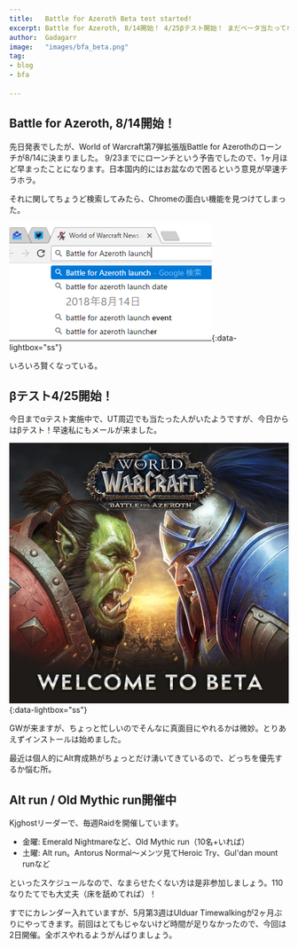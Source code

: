 ```yaml
---
title:   Battle for Azeroth Beta test started!
excerpt: Battle for Azeroth, 8/14開始！ 4/25βテスト開始！ まだベータ当たってないやつおる？？
author:  Gadagarr
image:   "images/bfa_beta.png"
tag:
- blog
- bfa

---
```


## Battle for Azeroth, 8/14開始！

先日発表でしたが、World of Warcraft第7弾拡張版Battle for Azerothのローンチが8/14に決まりました。
9/23までにローンチという予告でしたので、1ヶ月ほど早まったことになります。日本国内的にはお盆なので困るという意見が早速チラホラ。

それに関してちょうど検索してみたら、Chromeの面白い機能を見つけてしまった。

[![omnibox](/images/omnibox.png)](/images/omnibox.jpg){:data-lightbox="ss"}

いろいろ賢くなっている。

## βテスト4/25開始！

今日までαテスト実施中で、UT周辺でも当たった人がいたようですが、今日からはβテスト！早速私にもメールが来ました。

[![bfa_beta](/images/bfa_beta.png)](/images/bfa_beta.jpg){:data-lightbox="ss"}

GWが来ますが、ちょっと忙しいのでそんなに真面目にやれるかは微妙。とりあえずインストールは始めました。

最近は個人的にAlt育成熱がちょっとだけ湧いてきているので、どっちを優先するか悩む所。

## Alt run / Old Mythic run開催中

Kjghostリーダーで、毎週Raidを開催しています。

- 金曜: Emerald Nightmareなど、Old Mythic run（10名+いれば）
- 土曜: Alt run。Antorus Normal～メンツ見てHeroic Try、Gul'dan mount runなど

といったスケジュールなので、なまらせたくない方は是非参加しましょう。110なりたてでも大丈夫（床を舐めてれば）！

すでにカレンダー入れていますが、5月第3週はUlduar Timewalkingが2ヶ月ぶりにやってきます。前回はとてもじゃないけど時間が足りなかったので、今回は2日開催。全ボスやれるようがんばりましょう。